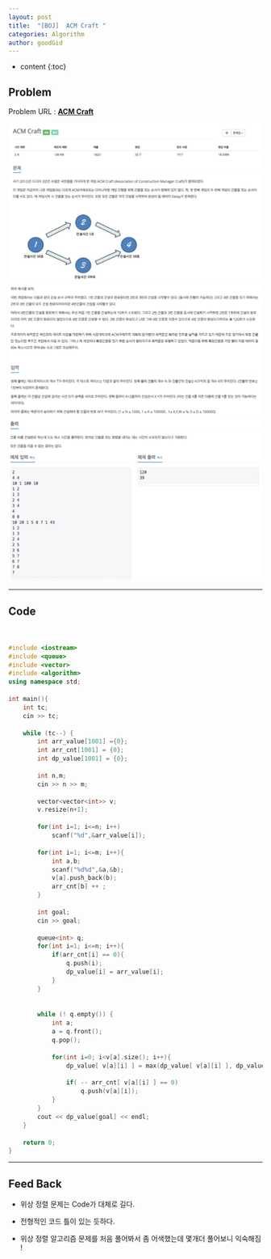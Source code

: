 ```yaml
---
layout: post
title:  "[BOJ]  ACM Craft "
categories: Algorithm
author: goodGid
---
```

* content
{:toc}


## Problem
Problem URL : **[ACM Craft](https://www.acmicpc.net/problem/1005)**


![](/assets/img/algorithm/1005_1.png)
![](/assets/img/algorithm/1005_2.png)
![](/assets/img/algorithm/1005_3.png)



---

## Code
``` cpp


#include <iostream>
#include <queue>
#include <vector>
#include <algorithm>
using namespace std;

int main(){
    int tc;
    cin >> tc;
    
    while (tc--) {
        int arr_value[1001] ={0};
        int arr_cnt[1001] = {0};
        int dp_value[1001] = {0};
        
        int n,m;
        cin >> n >> m;
        
        vector<vector<int>> v;
        v.resize(n+1);
        
        for(int i=1; i<=n; i++)
            scanf("%d",&arr_value[i]);
        
        for(int i=1; i<=m; i++){
            int a,b;
            scanf("%d%d",&a,&b);
            v[a].push_back(b);
            arr_cnt[b] ++ ;
        }
        
        int goal;
        cin >> goal;
        
        queue<int> q;
        for(int i=1; i<=n; i++){
            if(arr_cnt[i] == 0){
                q.push(i);
                dp_value[i] = arr_value[i];
            }
        }

        
        while (! q.empty()) {
            int a;
            a = q.front();
            q.pop();
            
            for(int i=0; i<v[a].size(); i++){
                dp_value[ v[a][i] ] = max(dp_value[ v[a][i] ], dp_value[a] + arr_value[v[a][i]]);
                
                if( -- arr_cnt[ v[a][i] ] == 0)
                    q.push(v[a][i]);
            }
        }
        cout << dp_value[goal] << endl;
    }
    
    return 0;
}

```

---

## Feed Back 
* 위상 정렬 문제는 Code가 대체로 길다. 

* 전형적인 코드 틀이 있는 듯하다.

* 위상 정렬 알고리즘 문제를 처음 풀어봐서 좀 어색했는데 몇개더 풀어보니 익숙해짐 ! 
